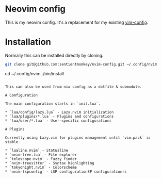 # Neovim config

This is my neovim config. It's a replacement for my existing [vim-config](https://github.com/sentientmonkey/vim-config).

# Installation

Normally this can be installed directly by cloning.

```bash
git clone git@github.com:sentientmonkey/nvim-config.git ~/.config/nvim
```
cd ~/.config/nvim
./bin/install
```

This can also be used from nix config as a dotfile & submodule.

# Configuration

The main configuration starts in `init.lua`.

* `lua/config/lazy.lua` - Lazy.nvim initialization
* `lua/plugins/*.lua` - Plugins and configurations
* `lua/user/*.lua` - User-specific configurations

# Plugins

Currently using Lazy.vim for plugins management until `vim.pack` is stable.

* `lualine.nvim` - Statusline
* `nvim-tree.lua` - File explorer
* `telescope.nvim` - Fuzzy finder
* `nvim-treesitter` - Syntax highlighting
* `tokyonight.nvim` - Colorscheme
* `nvim-lspconfig` - LSP configurationSP configurationrs
